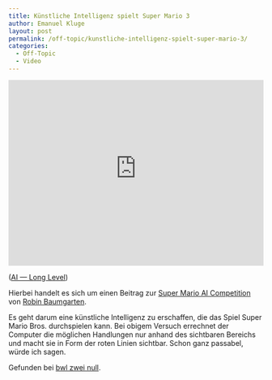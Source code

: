 ```yaml
---
title: Künstliche Intelligenz spielt Super Mario 3
author: Emanuel Kluge
layout: post
permalink: /off-topic/kunstliche-intelligenz-spielt-super-mario-3/
categories:
  - Off-Topic
  - Video
---
```


<div style="position: relative; max-width: 640px; padding-top: 72.727273%; margin: 1em 0; overflow: hidden">
  <iframe width="640" height="480" src="https://www.youtube-nocookie.com/embed/DlkMs4ZHHr8?rel=0" frameborder="0" allowfullscreen style="position: absolute; top: 0; right: 0; bottom: 0; left: 0; width: 100%; height: 100%"></iframe>
</div>

([AI &mdash; Long Level](https://www.youtube.com/watch?v=DlkMs4ZHHr8))

Hierbei handelt es sich um einen Beitrag zur [Super Mario AI Competition](http://julian.togelius.com/mariocompetition2009/index.php) von [Robin Baumgarten](http://www.doc.ic.ac.uk/~rb1006/projects:marioai).

Es geht darum eine künstliche Intelligenz zu erschaffen, die das Spiel Super Mario Bros. durchspielen kann. Bei obigem Versuch errechnet der Computer die möglichen Handlungen nur anhand des sichtbaren Bereichs und macht sie in Form der roten Linien sichtbar. Schon ganz passabel, würde ich sagen.

Gefunden bei [bwl zwei null](http://www.bwlzweinull.de/index.php/2009/08/20/kunstliche-intelligenz-ai/).
